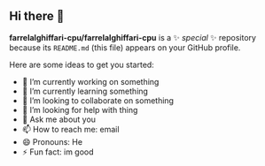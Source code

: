 ## Hi there 👋


**farrelalghiffari-cpu/farrelalghiffari-cpu** is a ✨ _special_ ✨ repository because its `README.md` (this file) appears on your GitHub profile.

Here are some ideas to get you started:

- 🔭 I’m currently working on something
- 🌱 I’m currently learning something
- 👯 I’m looking to collaborate on something
- 🤔 I’m looking for help with thing
- 💬 Ask me about you
- 📫 How to reach me: email
- 😄 Pronouns: He
- ⚡ Fun fact: im good

